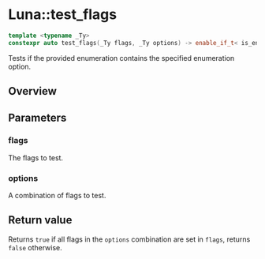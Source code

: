 # Luna::test_flags

```c++
template <typename _Ty>
constexpr auto test_flags(_Ty flags, _Ty options) -> enable_if_t< is_enum_v< _Ty >, bool >
```

Tests if the provided enumeration contains the specified enumeration option. 

## Overview


## Parameters
### flags
The flags to test. 

### options
A combination of flags to test. 

## Return value
Returns `true` if all flags in the `options` combination are set in `flags`, returns `false` otherwise. 

